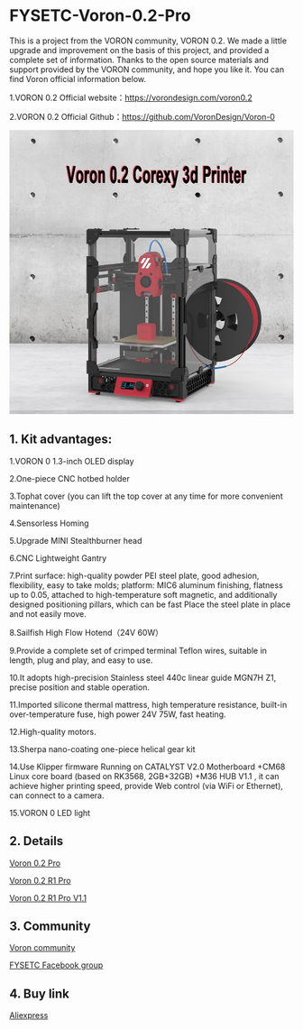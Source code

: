 # FYSETC-Voron-0.2-Pro

This is a project from the VORON community, VORON 0.2. We made a little upgrade and improvement on the basis of this project, and provided a complete set of information. Thanks to the open source materials and support provided by the VORON community, and hope you like it. You can find Voron official information below.

1.VORON 0.2 Official website：https://vorondesign.com/voron0.2

2.VORON 0.2 Official Github：https://github.com/VoronDesign/Voron-0

![](VORON02.jpg)

## 1. Kit advantages:

1.VORON 0 1.3-inch OLED display

2.One-piece CNC hotbed holder 

3.Tophat cover (you can lift the top cover at any time for more convenient maintenance)

4.Sensorless Homing 

5.Upgrade MINI Stealthburner head

6.CNC Lightweight Gantry

7.Print surface: high-quality powder PEI steel plate, good adhesion, flexibility, easy to take molds; platform: MIC6 aluminum finishing, flatness up to 0.05, attached to high-temperature soft magnetic, and additionally designed positioning pillars, which can be fast Place the steel plate in place and not easily move.

8.Sailfish High Flow Hotend（24V 60W）

9.Provide a complete set of crimped terminal Teflon wires, suitable in length, plug and play, and easy to use.

10.It adopts high-precision Stainless steel 440c linear guide MGN7H Z1, precise position and stable operation.

11.Imported silicone thermal mattress, high temperature resistance, built-in over-temperature fuse, high power 24V 75W, fast heating.

12.High-quality motors.

13.Sherpa nano-coating one-piece helical gear kit 

14.Use Klipper firmware
Running on CATALYST V2.0 Motherboard +CM68 Linux core board (based on RK3568, 2GB+32GB) +M36 HUB V1.1 , it can achieve higher printing speed, provide Web control (via WiFi or Ethernet), can connect to a camera.

15.VORON 0 LED light 

## 2. Details

[Voron 0.2 Pro](https://github.com/FYSETC/FYSETC-Voron-0.2/blob/main/0.2/README.md)

[Voron 0.2 R1 Pro](https://github.com/FYSETC/FYSETC-Voron-0.2/blob/main/0.2%20R1/README.md)

[Voron 0.2 R1 Pro V1.1](https://github.com/FYSETC/FYSETC-Voron-0.2-Pro/tree/main/0.2%20R1%20V1.1/README.md)


## 3. Community

[Voron community](https://discord.gg/voron)

[FYSETC Facebook group](https://www.facebook.com/groups/238970713918171)

## 4. Buy link

[Aliexpress](https://www.aliexpress.com/item/3256805648574097.html)
